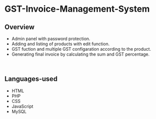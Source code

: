 # GST-Invoice-Management-System
## Overview
<ul>
<li> Admin panel with password protection. </li>
<li> Adding and listing of products with edit function. </li>
<li> GST fuction and multiple GST configaration according to the product. </li>
<li> Generating final invoice by calculating the sum and GST percentage. </li>
</ul>
</br>

## Languages-used
<ul>
<li>HTML</li>
<li>PHP</li>
<li>CSS</li>
<li>JavaScript</li>
<li>MySQL</li>
</ul>

